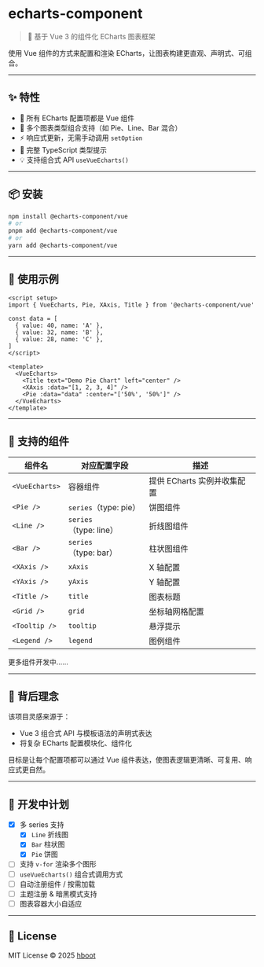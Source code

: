 
# echarts-component

> 🧩 基于 Vue 3 的组件化 ECharts 图表框架

使用 Vue 组件的方式来配置和渲染 ECharts，让图表构建更直观、声明式、可组合。

---

## ✨ 特性

- 🔧 所有 ECharts 配置项都是 Vue 组件
- 🎨 多个图表类型组合支持（如 Pie、Line、Bar 混合）
- ⚡ 响应式更新，无需手动调用 `setOption`
- 💎 完整 TypeScript 类型提示
- 💡 支持组合式 API `useVueEcharts()`

---

## 📦 安装

```bash
npm install @echarts-component/vue
# or
pnpm add @echarts-component/vue
# or
yarn add @echarts-component/vue
````

---

## 🧩 使用示例

```vue
<script setup>
import { VueEcharts, Pie, XAxis, Title } from '@echarts-component/vue'

const data = [
  { value: 40, name: 'A' },
  { value: 32, name: 'B' },
  { value: 28, name: 'C' },
]
</script>

<template>
  <VueEcharts>
    <Title text="Demo Pie Chart" left="center" />
    <XAxis :data="[1, 2, 3, 4]" />
    <Pie :data="data" :center="['50%', '50%']" />
  </VueEcharts>
</template>
```

---

## 🧱 支持的组件

| 组件名            | 对应配置字段               | 描述                 |
| -------------- | -------------------- | ------------------ |
| `<VueEcharts>` | 容器组件                 | 提供 ECharts 实例并收集配置 |
| `<Pie />`      | `series`（type: pie）  | 饼图组件               |
| `<Line />`     | `series`（type: line） | 折线图组件              |
| `<Bar />`      | `series`（type: bar）  | 柱状图组件              |
| `<XAxis />`    | `xAxis`              | X 轴配置              |
| `<YAxis />`    | `yAxis`              | Y 轴配置              |
| `<Title />`    | `title`              | 图表标题               |
| `<Grid />`     | `grid`               | 坐标轴网格配置            |
| `<Tooltip />`  | `tooltip`            | 悬浮提示               |
| `<Legend />`   | `legend`             | 图例组件               |

更多组件开发中……

---

## 🧠 背后理念

该项目灵感来源于：

- Vue 3 组合式 API 与模板语法的声明式表达
- 将复杂 ECharts 配置模块化、组件化

目标是让每个配置项都可以通过 Vue 组件表达，使图表逻辑更清晰、可复用、响应式更自然。

---

## 🔧 开发中计划

- [x] 多 series 支持
  - [x] `Line` 折线图
  - [x] `Bar` 柱状图
  - [x] `Pie` 饼图
- [ ] 支持 `v-for` 渲染多个图形
- [ ] `useVueEcharts()` 组合式调用方式
- [ ] 自动注册组件 / 按需加载
- [ ] 主题注册 & 暗黑模式支持
- [ ] 图表容器大小自适应

---

## 📄 License

MIT License © 2025 [hboot](https://github.com/ngd-b)
